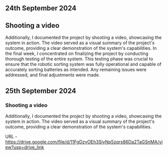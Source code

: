 ## 24th September 2024    

## Shooting a video
Additionally, I documented the project by shooting a video, showcasing the system in action. The video served as a visual summary of the project's outcome, providing a clear demonstration of the system's capabilities.
In the final week, I concentrated on finalizing the project by conducting thorough testing of the entire system. This testing phase was crucial to ensure that the robotic sorting system was fully operational and capable of accurately sorting batteries as intended. Any remaining issues were addressed, and final adjustments were made.








## 25th September 2024
### Shooting a video
Additionally, I documented the project by shooting a video, showcasing the system in action. The video served as a visual summary of the project's outcome, providing a clear demonstration of the system's capabilities.


URL - https://drive.google.com/file/d/11FgDzyOEh3SiyNp5zqrs86Da2TaGSnMA/view?usp=drive_link
